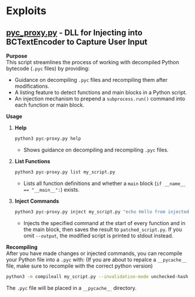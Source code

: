 # Exploits
## [pyc_proxy.py](./pyc_proxy.py) - DLL for Injecting into BCTextEncoder to Capture User Input

**Purpose**  
This script streamlines the process of working with decompiled Python bytecode (`.pyc` files) by providing:
- Guidance on decompiling `.pyc` files and recompiling them after modifications.
- A listing feature to detect functions and main blocks in a Python script.
- An injection mechanism to prepend a `subprocess.run()` command into each function or main block.

**Usage**  
1. **Help**  
   ```bash
   python3 pyc-proxy.py help
   ```
   - Shows guidance on decompiling and recompiling `.pyc` files.

2. **List Functions**  
   ```bash
   python3 pyc-proxy.py list my_script.py
   ```
   - Lists all function definitions and whether a `main` block (`if __name__ == "__main__":`) exists.

3. **Inject Commands**  
   ```bash
   python3 pyc-proxy.py inject my_script.py "echo Hello from injected code!" --output patched_script.py
   ```
   - Injects the specified command at the start of every function and in the main block, then saves the result to `patched_script.py`. If you omit `--output`, the modified script is printed to stdout instead.

**Recompiling**  
After you have made changes or injected commands, you can recompile your Python file into a `.pyc` with:
(If you are about to repalce a `__pycache__` file, make sure to recompile with the correct python version)
```bash
python3 -m compileall my_script.py --invalidation-mode unchecked-hash
```
The `.pyc` file will be placed in a `__pycache__` directory.
